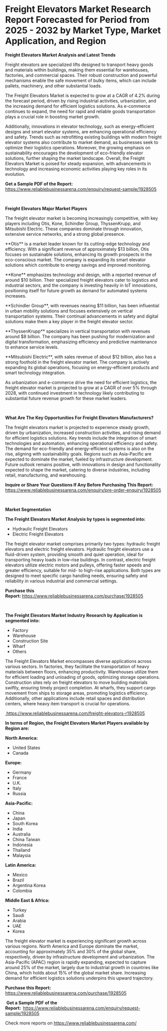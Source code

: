 <p><h1>Freight Elevators Market Research Report Forecasted for Period from 2025 -  2032 by Market Type, Market Application, and Region</h1></p><p><strong>Freight Elevators Market Analysis and Latest Trends</strong></p>
<p><p>Freight elevators are specialized lifts designed to transport heavy goods and materials within buildings, making them essential for warehouses, factories, and commercial spaces. Their robust construction and powerful mechanisms enable the safe movement of bulky items, which can include pallets, machinery, and other substantial loads.</p><p>The Freight Elevators Market is expected to grow at a CAGR of 4.2% during the forecast period, driven by rising industrial activities, urbanization, and the increasing demand for efficient logistics solutions. As e-commerce continues to expand, the need for rapid and reliable goods transportation plays a crucial role in boosting market growth. </p><p>Additionally, innovations in elevator technology, such as energy-efficient designs and smart elevator systems, are enhancing operational efficiency and safety. Trends such as retrofitting existing buildings with modern freight elevator systems also contribute to market demand, as businesses seek to optimize their logistics operations. Moreover, the growing emphasis on sustainability encourages the development of eco-friendly elevator solutions, further shaping the market landscape. Overall, the Freight Elevators Market is poised for steady expansion, with advancements in technology and increasing economic activities playing key roles in its evolution.</p></p>
<p><strong>Get a Sample PDF of the Report:&nbsp;</strong> <a href="https://www.reliablebusinessarena.com/enquiry/request-sample/1928505?utm_campaign=2112&utm_medium=2&utm_source=Github&utm_content=ia&utm_term=20022025&utm_id=freight-elevators">https://www.reliablebusinessarena.com/enquiry/request-sample/1928505</a></p>
<p>&nbsp;</p>
<p><strong>Freight Elevators Major Market Players</strong></p>
<p><p>The freight elevator market is becoming increasingly competitive, with key players including Otis, Kone, Schindler Group, ThyssenKrupp, and Mitsubishi Electric. These companies dominate through innovation, extensive service networks, and a strong global presence.</p><p>**Otis** is a market leader known for its cutting-edge technology and efficiency. With a significant revenue of approximately $13 billion, Otis focuses on sustainable solutions, enhancing its growth prospects in the eco-conscious market. The company is expanding its smart elevator solutions which contribute to energy savings and improved monitoring.</p><p>**Kone** emphasizes technology and design, with a reported revenue of around $10 billion. Their specialized freight elevators cater to logistics and industrial sectors, and the company is investing heavily in IoT innovations, positioning itself for future growth as demand for automated systems increases.</p><p>**Schindler Group**, with revenues nearing $11 billion, has been influential in urban mobility solutions and focuses extensively on vertical transportation systems. Their continual advancements in safety and digital solutions make them a key player in the freight elevator sector.</p><p>**ThyssenKrupp** specializes in vertical transportation with revenues around $8 billion. The company has been pushing for modernization and digital transformation, emphasizing efficiency and predictive maintenance to enhance service levels.</p><p>**Mitsubishi Electric**, with sales revenue of about $12 billion, also has a strong foothold in the freight elevator market. The company is actively expanding its global operations, focusing on energy-efficient products and smart technology integration.</p><p>As urbanization and e-commerce drive the need for efficient logistics, the freight elevator market is projected to grow at a CAGR of over 5% through 2028, with continued investment in technology likely contributing to substantial future revenue growth for these market leaders.</p></p>
<p>&nbsp;</p>
<p><strong>What Are The Key Opportunities For Freight Elevators Manufacturers?</strong></p>
<p><p>The freight elevators market is projected to experience steady growth, driven by urbanization, increased construction activities, and rising demand for efficient logistics solutions. Key trends include the integration of smart technologies and automation, enhancing operational efficiency and safety. The demand for eco-friendly and energy-efficient systems is also on the rise, aligning with sustainability goals. Regions such as Asia-Pacific are expected to dominate the market, fueled by infrastructure development. Future outlook remains positive, with innovations in design and functionality expected to shape the market, catering to diverse industries, including retail, manufacturing, and warehousing.</p></p>
<p><strong>Inquire or Share Your Questions If Any Before Purchasing This Report:</strong> <a href="https://www.reliablebusinessarena.com/enquiry/pre-order-enquiry/1928505?utm_campaign=2112&utm_medium=2&utm_source=Github&utm_content=ia&utm_term=20022025&utm_id=freight-elevators">https://www.reliablebusinessarena.com/enquiry/pre-order-enquiry/1928505</a></p>
<p>&nbsp;</p>
<p><strong>Market Segmentation</strong></p>
<p><strong>The Freight Elevators Market Analysis by types is segmented into:</strong></p>
<p><ul><li>Hydraulic Freight Elevators</li><li>Electric Freight Elevators</li></ul></p>
<p><p>The freight elevator market comprises primarily two types: hydraulic freight elevators and electric freight elevators. Hydraulic freight elevators use a fluid-driven system, providing smooth and quiet operation, ideal for transporting heavy loads in low-rise buildings. In contrast, electric freight elevators utilize electric motors and pulleys, offering faster speeds and greater efficiency, suitable for mid- to high-rise applications. Both types are designed to meet specific cargo handling needs, ensuring safety and reliability in various industrial and commercial settings.</p></p>
<p><strong>Purchase this Report:&nbsp;</strong><a href="https://www.reliablebusinessarena.com/purchase/1928505?utm_campaign=2112&utm_medium=2&utm_source=Github&utm_content=ia&utm_term=20022025&utm_id=freight-elevators">https://www.reliablebusinessarena.com/purchase/1928505</a></p>
<p>&nbsp;</p>
<p><strong>The Freight Elevators Market Industry Research by Application is segmented into:</strong></p>
<p><ul><li>Factory</li><li>Warehouse</li><li>Construction Site</li><li>Wharf</li><li>Others</li></ul></p>
<p><p>The Freight Elevators Market encompasses diverse applications across various sectors. In factories, they facilitate the transportation of heavy materials between floors, enhancing productivity. Warehouses utilize them for efficient loading and unloading of goods, optimizing storage operations. Construction sites rely on freight elevators to move building materials swiftly, ensuring timely project completion. At wharfs, they support cargo movement from ships to storage areas, promoting logistics efficiency. Additionally, other applications include retail spaces and distribution centers, where heavy item transport is crucial for operations.</p></p>
<p><a href="https://www.reliablebusinessarena.com/freight-elevators-r1928505?utm_campaign=2112&utm_medium=2&utm_source=Github&utm_content=ia&utm_term=20022025&utm_id=freight-elevators">&nbsp;https://www.reliablebusinessarena.com/freight-elevators-r1928505</a></p>
<p><strong>In terms of Region, the Freight Elevators Market Players available by Region are:</strong></p>
<p>
    <p> <strong> North America: </strong>
        <ul>
            <li>United States</li>
            <li>Canada</li>
        </ul>
        </p> 
    <p> <strong> Europe: </strong>
        <ul>
            <li>Germany</li>
            <li>France</li>
            <li>U.K.</li>
            <li>Italy</li>
            <li>Russia</li>
        </ul>
        </p> 
    <p> <strong> Asia-Pacific: </strong>
        <ul>
            <li>China</li>
            <li>Japan</li>
            <li>South Korea</li>
            <li>India</li>
            <li>Australia</li>
            <li>China Taiwan</li>
            <li>Indonesia</li>
            <li>Thailand</li>
            <li>Malaysia</li>
        </ul>
        </p> 
    <p> <strong> Latin America: </strong>
        <ul>
            <li>Mexico</li>
            <li>Brazil</li>
            <li>Argentina Korea</li>
            <li>Colombia</li>
        </ul>
        </p> 
    <p> <strong> Middle East & Africa: </strong>
        <ul>
            <li>Turkey</li>
            <li>Saudi</li>
            <li>Arabia</li>
            <li>UAE</li>
            <li>Korea</li>
        </ul>
    </p>
    </p>
<p><p>The freight elevator market is experiencing significant growth across various regions. North America and Europe dominate the market, accounting for approximately 35% and 30% of the global share, respectively, driven by infrastructure development and urbanization. The Asia-Pacific (APAC) region is rapidly expanding, expected to capture around 25% of the market, largely due to industrial growth in countries like China, which holds about 15% of the global market share. Increasing demand for efficient logistics solutions underpins this upward trajectory.</p></p>
<p><strong>Purchase this Report: </strong><a href="https://www.reliablebusinessarena.com/purchase/1928505?utm_campaign=2112&utm_medium=2&utm_source=Github&utm_content=ia&utm_term=20022025&utm_id=freight-elevators">https://www.reliablebusinessarena.com/purchase/1928505</a></p>
<p>&nbsp;<strong>Get a Sample PDF of the Report:&nbsp;&nbsp;</strong><a href="https://www.reliablebusinessarena.com/enquiry/request-sample/1928505?utm_campaign=2112&utm_medium=2&utm_source=Github&utm_content=ia&utm_term=20022025&utm_id=freight-elevators">https://www.reliablebusinessarena.com/enquiry/request-sample/1928505</a></p>
<p><strong></strong></p>
<p>Check more reports on <a href="https://www.reliablebusinessarena.com/?utm_campaign=2112&utm_medium=2&utm_source=Github&utm_content=ia&utm_term=20022025&utm_id=freight-elevators">https://www.reliablebusinessarena.com/</a></p>